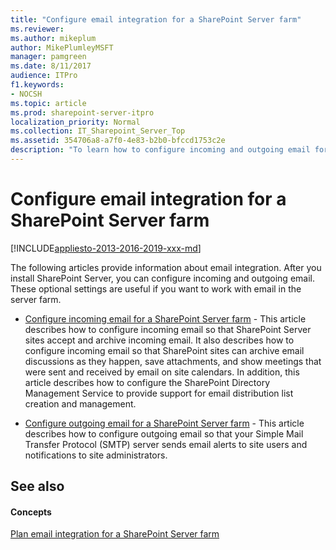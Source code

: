 ```yaml
---
title: "Configure email integration for a SharePoint Server farm"
ms.reviewer: 
ms.author: mikeplum
author: MikePlumleyMSFT
manager: pamgreen
ms.date: 8/11/2017
audience: ITPro
f1.keywords:
- NOCSH
ms.topic: article
ms.prod: sharepoint-server-itpro
localization_priority: Normal
ms.collection: IT_Sharepoint_Server_Top
ms.assetid: 354706a8-a7f0-4e83-b2b0-bfccd1753c2e
description: "To learn how to configure incoming and outgoing email for a SharePoint Server, see these articles."
---
```


# Configure email integration for a SharePoint Server farm

[!INCLUDE[appliesto-2013-2016-2019-xxx-md](../includes/appliesto-2013-2016-2019-xxx-md.md)] 
  
The following articles provide information about email integration. After you install SharePoint Server, you can configure incoming and outgoing email. These optional settings are useful if you want to work with email in the server farm.
  
  
- [Configure incoming email for a SharePoint Server farm](incoming-email-configuration.md) - This article describes how to configure incoming email so that SharePoint Server sites accept and archive incoming email. It also describes how to configure incoming email so that SharePoint sites can archive email discussions as they happen, save attachments, and show meetings that were sent and received by email on site calendars. In addition, this article describes how to configure the SharePoint Directory Management Service to provide support for email distribution list creation and management. 
    
- [Configure outgoing email for a SharePoint Server farm](outgoing-email-configuration.md) - This article describes how to configure outgoing email so that your Simple Mail Transfer Protocol (SMTP) server sends email alerts to site users and notifications to site administrators. 
    
## See also

#### Concepts

[Plan email integration for a SharePoint Server farm](email-integration-planning.md)

